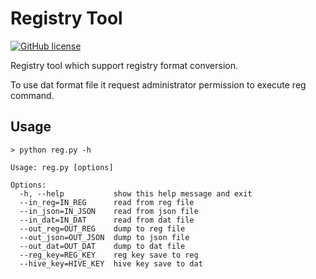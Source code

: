 Registry Tool
===========

[![GitHub license](https://img.shields.io/github/license/peitaosu/Reg_Hive.svg)](https://github.com/peitaosu/Reg_Hive/blob/master/LICENSE)

Registry tool which support registry format conversion.

To use dat format file it request administrator permission to execute reg command.

## Usage
```
> python reg.py -h

Usage: reg.py [options]

Options:
  -h, --help           show this help message and exit
  --in_reg=IN_REG      read from reg file
  --in_json=IN_JSON    read from json file
  --in_dat=IN_DAT      read from dat file
  --out_reg=OUT_REG    dump to reg file
  --out_json=OUT_JSON  dump to json file
  --out_dat=OUT_DAT    dump to dat file
  --reg_key=REG_KEY    reg key save to reg
  --hive_key=HIVE_KEY  hive key save to dat

```
